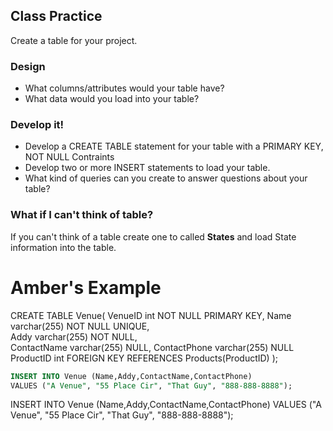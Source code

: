 ## Class Practice
Create a table for your project.  
### Design  
   - What columns/attributes would your table have?
   - What data would you load into your table?
 
### Develop it!
  - Develop a CREATE TABLE statement for your table with a PRIMARY KEY, NOT 
  NULL Contraints
  - Develop two or more INSERT statements to load your table.
  - What kind of queries can you create to answer questions about your table?


### What if I can't think of table?
If you can't think of a table create one to called <b>States</b> and load State information into the table.



# Amber's Example
CREATE TABLE Venue(
VenueID int NOT NULL PRIMARY KEY,
Name varchar(255) NOT NULL UNIQUE,  
Addy varchar(255) NOT NULL,  
ContactName varchar(255) NULL, 
ContactPhone varchar(255) NULL
ProductID int FOREIGN KEY REFERENCES Products(ProductID)
);
``` sql
INSERT INTO Venue (Name,Addy,ContactName,ContactPhone)
VALUES ("A Venue", "55 Place Cir", "That Guy", "888-888-8888");
```
INSERT INTO Venue (Name,Addy,ContactName,ContactPhone)
VALUES ("A Venue", "55 Place Cir", "That Guy", "888-888-8888");
